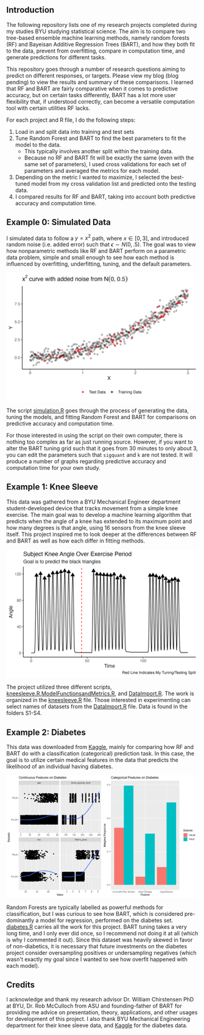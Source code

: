 ## Introduction

The following repository lists one of my research projects completed during my studies BYU studying statistical science. The aim is to compare two tree-based ensemble machine learning methods, namely random forests (RF) and Bayeisan Additive Regression Trees (BART), and how they both fit to the data, prevent from overfitting, compare in computation time, and generate predictions for different tasks. 

This repository goes through a number of research questions aiming to predict on different responses, or targets. Please view my blog (blog pending) to view the results and summary of these comparisons. I learned that RF and BART are fairly comparative when it comes to predictive accuracy, but on certain tasks differently, BART has a lot more user flexibility that, if understood correctly, can become a versatile computation tool with certain utilities RF lacks. 

For each project and R file, I do the following steps: 
1. Load in and split data into training and test sets
2. Tune Random Forest and BART to find the best parameters to fit the model to the data. 
    - This typically involves another split within the training data. 
    - Because no RF and BART fit will be exactly the same (even with the same set of parameters), I used cross validations for each set of parameters and averaged the metrics for each model. 
3. Depending on the metric I wanted to maximize, I selected the best-tuned model from my cross validation list and predicted onto the testing data.
4. I compared results for RF and BART, taking into account both predictive accuracy and computation time. 

## Example 0: Simulated Data

I simulated data to follow a $y = x^2$ path, where $x \in [0,3]$, and introduced random noise (i.e. added error) such that $\epsilon \sim N(0,.5)$. The goal was to view how nonparametric methods like RF and BART perform on a parametric data problem, simple and small enough to see how each method is influenced by overfitting, underfitting, tuning, and the default parameters. 

![ex0](/ex0_simulateddata/graphics/1-ex0graph.png)

The script [simulation.R](/ex0_simulateddata/simulation.R) goes through the process of generating the data, tuning the models, and fitting Random Forest and BART for comparisons on predictive accuracy and computation time. 

For those interested in using the script on their own computer, there is nothing too complex as far as just running source. However, if you want to alter the BART tuning grid such that it goes from 30 minutes to only about 3, you can edit the parameters such that ```sigquant``` and ```k``` are not tested. It will produce a number of graphs regarding predictive accuracy and computation time for your own study. 

## Example 1: Knee Sleeve 

This data was gathered from a BYU Mechanical Engineer department student-developed device that tracks movement from a simple knee exercise. The main goal was to develop a machine learning algorithm that predicts when the angle of a knee has extended to its maximum point and  how many degrees is that angle, using 16 sensors from the knee sleeve itself. This project inspired me to look deeper at the differences between RF and BART as well as how each differ in fitting methods. 

![ex1](/ex1_kneesleeve/graphics/1-ex1graph.png)

The project utilized three different scripts, [kneesleeve.R](/ex1_kneesleeve/kneesleeve.R),[ModelFunctionsandMetrics.R](/ex1_kneesleeve/ModelFunctionsandMetrics.R), and 
[DataImport.R](/ex1_kneesleeve/DataImport.R). The work is organized in the [kneesleeve.R](/ex1_kneesleeve/kneesleeve.R) file. Those interested in experimenting can select names of datasets from the [DataImport.R](/ex1_kneesleeve/DataImport.R) file. Data is found in the folders S1-S4. 

## Example 2: Diabetes

This data was downloaded from [Kaggle](https://www.kaggle.com/datasets/iammustafatz/diabetes-prediction-dataset), mainly for comparing how RF and BART do with a classification (categorical) prediction task. In this case, the goal is to utilize certain medical features in the data that predicts the likelihood of an individual having diabetes. 

![ex2](/ex2-diabetes/graphics/1-ex2graph.png)

Random Forests are typically labelled as powerful methods for classification, but I was curious to see how BART, which is considered pre-dominantly a model for regression, performed on the diabetes set. [diabetes.R](ex2-diabetes/diabetes.R) carries all the work for this project. BART tuning takes a very long time, and I only ever did once, so I recommend not doing it at all (which is why I commented it out). Since this dataset was heavily skewed in favor of non-diabetics, it is necessary that future investments on the diabetes project consider oversampling positives or undersampling negatives (which wasn't exactly my goal since I wanted to see how overfit happened with each model). 

## Credits 

I acknowledge and thank my research advisor Dr. William Chirstensen PhD at BYU, Dr. Rob McCulloch from ASU and founding-father of BART for providing me advice on presentation, theory, applications, and other usages for development of this project. I also thank BYU Mechanical Engineering department for their knee sleeve data, and [Kaggle](https://www.kaggle.com/datasets/iammustafatz/diabetes-prediction-dataset) for the diabetes data. 
